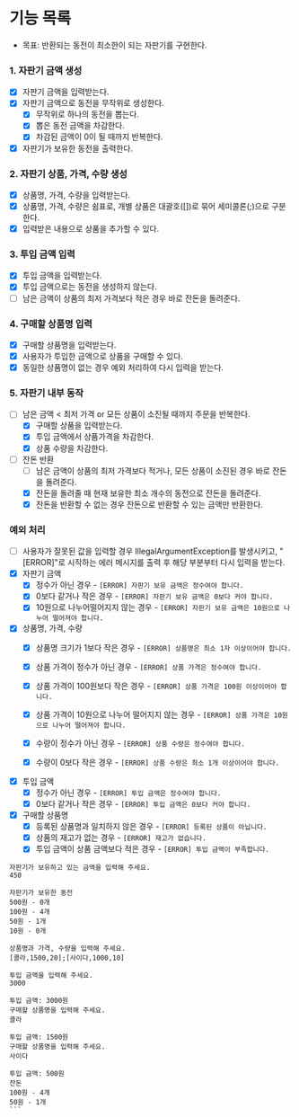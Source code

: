 # 기능 목록
- 목표: 반환되는 동전이 최소한이 되는 자판기를 구현한다.

### 1. 자판기 금액 생성
- [x] 자판기 금액을 입력받는다.
- [x] 자판기 금액으로 동전을 무작위로 생성한다.
  - [x] 무작위로 하나의 동전을 뽑는다.
  - [x] 뽑은 동전 금액을 차감한다.
  - [x] 차감된 금액이 0이 될 때까지 반복한다.
- [x] 자판기가 보유한 동전을 출력한다.

### 2. 자판기 상품, 가격, 수량 생성
- [x] 상품명, 가격, 수량을 입력받는다.
- [x] 상품명, 가격, 수량은 쉼표로, 개별 상품은 대괄호([])로 묶어 세미콜론(;)으로 구분한다.
- [x] 입력받은 내용으로 상품을 추가할 수 있다.

### 3. 투입 금액 입력
- [x] 투입 금액을 입력받는다.
- [x] 투입 금액으로는 동전을 생성하지 않는다.
- [ ] 남은 금액이 상품의 최저 가격보다 적은 경우 바로 잔돈을 돌려준다.

### 4. 구매할 상품명 입력
- [x] 구매할 상품명을 입력받는다.
- [x] 사용자가 투입한 금액으로 상품을 구매할 수 있다.
- [x] 동일한 상품명이 없는 경우 예외 처리하여 다시 입력을 받는다.

### 5. 자판기 내부 동작
- [ ] 남은 금액 < 최저 가격 or 모든 상품이 소진될 때까지 주문을 반복한다.
  - [x] 구매할 상품을 입력받는다.
  - [x] 투입 금액에서 상품가격을 차감한다.
  - [x] 상품 수량을 차감한다.
- [ ] 잔돈 반환
  - [ ] 남은 금액이 상품의 최저 가격보다 적거나, 모든 상품이 소진된 경우 바로 잔돈을 돌려준다.
  - [x] 잔돈을 돌려줄 때 현재 보유한 최소 개수의 동전으로 잔돈을 돌려준다.
  - [x] 잔돈을 반환할 수 없는 경우 잔돈으로 반환할 수 있는 금액만 반환한다.

### 예외 처리
- [ ] 사용자가 잘못된 값을 입력할 경우 IllegalArgumentException를 발생시키고, "[ERROR]"로 시작하는 에러 메시지를 출력 후 해당 부분부터 다시 입력을 받는다.
- [x] 자판기 금액
  - [x] 정수가 아닌 경우 - `[ERROR] 자판기 보유 금액은 정수여야 합니다.`
  - [x] 0보다 같거나 작은 경우 - `[ERROR] 자판기 보유 금액은 0보다 커야 합니다.`
  - [x] 10원으로 나누어떨어지지 않는 경우 - `[ERROR] 자판기 보유 금액은 10원으로 나누어 떨어져야 합니다.`
- [x] 상품명, 가격, 수량
  - [x] 상품명 크기가 1보다 작은 경우 - `[ERROR] 상품명은 최소 1자 이상이어야 합니다.`

  - [x] 상품 가격이 정수가 아닌 경우 - `[ERROR] 상품 가격은 정수여야 합니다.`
  - [x] 상품 가격이 100원보다 작은 경우 - `[ERROR] 상품 가격은 100원 이상이어야 합니다.`
  - [x] 상품 가격이 10원으로 나누어 떨어지지 않는 경우 - `[ERROR] 상품 가격은 10원으로 나누어 떨어져야 합니다.`
  
  - [x] 수량이 정수가 아닌 경우 - `[ERROR] 상품 수량은 정수여야 합니다.`
  - [x] 수량이 0보다 작은 경우 - `[ERROR] 상품 수량은 최소 1개 이상이어야 합니다.`
- [x] 투입 금액
  - [x] 정수가 아닌 경우 - `[ERROR] 투입 금액은 정수여야 합니다.`
  - [x] 0보다 같거나 작은 경우 - `[ERROR] 투입 금액은 0보다 커야 합니다.`
- [x] 구매할 상품명
  - [x] 등록된 상품명과 일치하지 않은 경우 - `[ERROR] 등록된 상품이 아닙니다.`
  - [x] 상품의 재고가 없는 경우 - `[ERROR] 재고가 없습니다.`
  - [x] 투입 금액이 상품 금액보다 적은 경우 - `[ERROR] 투입 금액이 부족합니다.`

````
자판기가 보유하고 있는 금액을 입력해 주세요.
450

자판기가 보유한 동전
500원 - 0개
100원 - 4개
50원 - 1개
10원 - 0개

상품명과 가격, 수량을 입력해 주세요.
[콜라,1500,20];[사이다,1000,10]

투입 금액을 입력해 주세요.
3000

투입 금액: 3000원
구매할 상품명을 입력해 주세요.
콜라

투입 금액: 1500원
구매할 상품명을 입력해 주세요.
사이다

투입 금액: 500원
잔돈
100원 - 4개
50원 - 1개
```